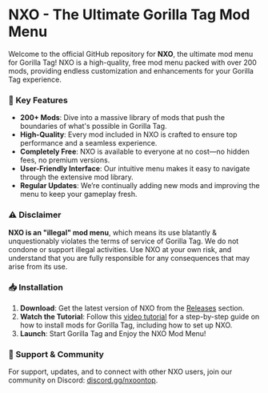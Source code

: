 # NXO - The Ultimate Gorilla Tag Mod Menu

Welcome to the official GitHub repository for **NXO**, the ultimate mod menu for Gorilla Tag! NXO is a high-quality, free mod menu packed with over 200 mods, providing endless customization and enhancements for your Gorilla Tag experience.

### 🚀 Key Features

- **200+ Mods**: Dive into a massive library of mods that push the boundaries of what's possible in Gorilla Tag.
- **High-Quality**: Every mod included in NXO is crafted to ensure top performance and a seamless experience.
- **Completely Free**: NXO is available to everyone at no cost—no hidden fees, no premium versions.
- **User-Friendly Interface**: Our intuitive menu makes it easy to navigate through the extensive mod library.
- **Regular Updates**: We’re continually adding new mods and improving the menu to keep your gameplay fresh.

### ⚠️ Disclaimer

**NXO is an "illegal" mod menu**, which means its use blatantly & unquestionably violates the terms of service of Gorilla Tag. We do not condone or support illegal activities. Use NXO at your own risk, and understand that you are fully responsible for any consequences that may arise from its use.

### 📥 Installation

1. **Download**: Get the latest version of NXO from the [Releases](https://github.com/NuggetGT/NXO-Mod-Panel/releases) section.
2. **Watch the Tutorial**: Follow this [video tutorial](https://www.youtube.com/watch?v=G08beJqlOHU) for a step-by-step guide on how to install mods for Gorilla Tag, including how to set up NXO.
3. **Launch**: Start Gorilla Tag and Enjoy the NXO Mod Menu!

### 💬 Support & Community

For support, updates, and to connect with other NXO users, join our community on Discord: [discord.gg/nxoontop](https://discord.gg/nxoontop).
